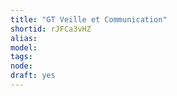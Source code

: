 ```yaml
---
title: "GT Veille et Communication"
shortid: rJFCa3vHZ
alias: 
model: 
tags: 
node: 
draft: yes
--- 
```

 